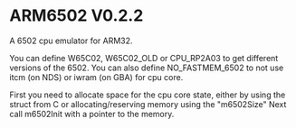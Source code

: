 # ARM6502 V0.2.2
A 6502 cpu emulator for ARM32.

You can define W65C02, W65C02_OLD or CPU_RP2A03 to get different versions of the 6502.
You can also define NO_FASTMEM_6502 to not use itcm (on NDS) or iwram (on GBA) for cpu core.

First you need to allocate space for the cpu core state, either by using the struct from C or allocating/reserving memory using the "m6502Size"
Next call m6502Init with a pointer to the memory.
